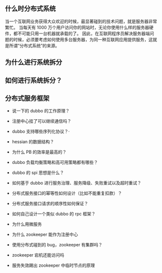 ## 什么时分布式系统

当一个互联网业务获得大众欢迎的时候，最显著碰到的技术问题，就是服务器非常繁忙。
当每天有 1000 万个用户访问你的网站时，无论你使用什么样的服务器硬件，都不可能只用一台机器就承载的了。
因此，在互联网程序员解决服务器端问题的时候，必须要考虑如何使用多台服务器，为同一种互联网应用提供服务，这就是所谓“分布式系统”的来源。

## 为什么进行系统拆分

## 如何进行系统拆分？

## 分布式服务框架

- 说一下的 dubbo 的工作原理？
- 注册中心挂了可以继续通信吗？
- dubbo 支持哪些序列化协议？·
- hessian 的数据结构？
- 为什么 PB 的效率是最高的？
- dubbo 负载均衡策略和高可用策略都有哪些？
- dubbo 的 spi 思想是什么？
- 如何基于 dubbo 进行服务治理、服务降级、失败重试以及超时重试？
- 分布式服务接口的幂等性如何设计（比如不能重复扣款）？
- 分布式服务接口请求的顺序性如何保证？
- 如何自己设计一个类似 dubbo 的 rpc 框架？

- 为什么用微服务
- 为什么 zookeeper 能作为注册中心
- 使用分布式碰到的 bug，zookeeper 有集群吗？
- zookeeper 宕机还能访问吗
- 服务失效踢出 zookeeper 中临时节点的原理

